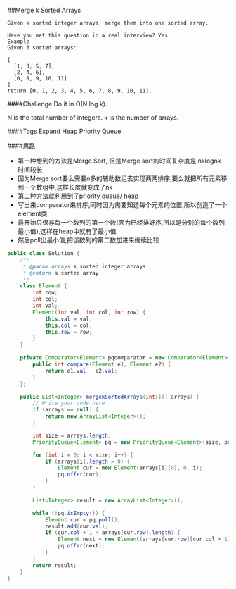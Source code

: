##Merge k Sorted Arrays

	Given k sorted integer arrays, merge them into one sorted array.

	Have you met this question in a real interview? Yes
	Example
	Given 3 sorted arrays:

	[
	  [1, 3, 5, 7],
	  [2, 4, 6],
	  [0, 8, 9, 10, 11]
	]
	return [0, 1, 2, 3, 4, 5, 6, 7, 8, 9, 10, 11].

####Challenge
Do it in O(N log k).

N is the total number of integers.
k is the number of arrays.

####Tags Expand
Heap Priority Queue

####思路
- 第一种想到的方法是Merge Sort, 但是Merge sort的时间复杂度是 nklognk 时间较长
- 因为Merge sort要么需要n多的辅助数组去实现两两排序,要么就把所有元素移到一个数组中,这样长度就变成了nk
- 第二种方法就利用到了priority queue/ heap
- 写出来comparator来排序,同时因为需要知道每个元素的位置,所以创造了一个element类
- 最开始只保存每一个数列的第一个数(因为已经排好序,所以是分别的每个数列最小值),这样在heap中就有了最小值
- 然后poll出最小值,把该数列的第二数加进来继续比较

```java
public class Solution {
    /**
     * @param arrays k sorted integer arrays
     * @return a sorted array
     */
    class Element {
        int row;
        int col;
        int val;
        Element(int val, int col, int row) {
            this.val = val;
            this.col = col;
            this.row = row;
        }
    }

    private Comparator<Element> pqcomparator = new Comparator<Element>() {
        public int compare(Element e1, Element e2) {
            return e1.val - e2.val;
        }
    };

    public List<Integer> mergekSortedArrays(int[][] arrays) {
        // Write your code here
        if (arrays == null) {
            return new ArrayList<Integer>();
        }

        int size = arrays.length;
        PriorityQueue<Element> pq = new PriorityQueue<Element>(size, pqcomparator);

        for (int i = 0; i < size; i++) {
            if (arrays[i].length > 0) {
                Element cur = new Element(arrays[i][0], 0, i);
                pq.offer(cur);
            }
        }

        List<Integer> result = new ArrayList<Integer>();

        while (!pq.isEmpty()) {
            Element cur = pq.poll();
            result.add(cur.val);
            if (cur.col + 1 < arrays[cur.row].length) {
                Element next = new Element(arrays[cur.row][cur.col + 1], cur.col + 1, cur.row);
                pq.offer(next);
            }
        }
        return result;
    }
}
```
